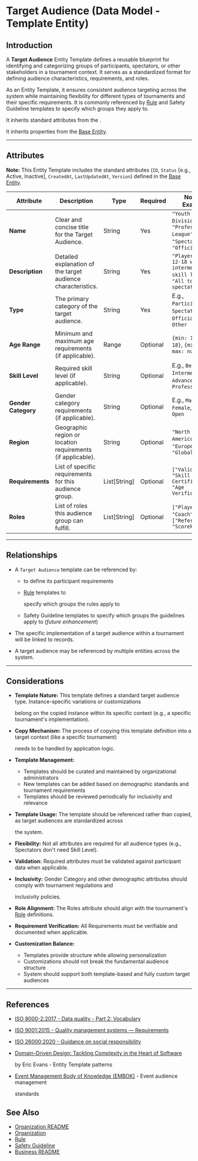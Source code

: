 # **Target Audience** (Data Model - Template Entity)

## **Introduction**

A **Target Audience** Entity Template defines a reusable blueprint for identifying and categorizing groups of
participants, spectators, or other stakeholders in a tournament context. It serves as a standardized format for defining
audience characteristics, requirements, and roles.

As an Entity Template, it ensures consistent audience targeting across the system while maintaining flexibility for
different types of tournaments and their specific requirements. It is commonly referenced by [Rule](../discipline/activity/variation/rule.md) and Safety Guideline templates to specify which groups they apply to.

It inherits standard attributes from the .

It inherits properties from the [Base Entity](../foundation/base_entity.md).

---

## **Attributes**

**Note:** This Entity Template includes the standard attributes (`ID`, `Status` [e.g., Active, Inactive], `CreatedAt`,
`LastUpdatedAt`, `Version`) defined in the [Base Entity](../foundation/base_entity.md).

| Attribute           | Description                                                  | Type         | Required | Notes / Example                                                                     |
| ------------------- | ------------------------------------------------------------ | ------------ | -------- | ----------------------------------------------------------------------------------- |
| **Name**            | Clear and concise title for the Target Audience.             | String       | Yes      | `"Youth Division"`, `"Professional League"`, `"Spectators"`, `"Officials"`          |
| **Description**     | Detailed explanation of the target audience characteristics. | String       | Yes      | `"Players aged 12-18 with intermediate skill level"`, `"All tournament spectators"` |
| **Type**            | The primary category of the target audience.                 | String       | Yes      | E.g., `Participant`, `Spectator`, `Official`, `Staff`, `Other`                      |
| **Age Range**       | Minimum and maximum age requirements (if applicable).        | Range        | Optional | `{min: 12, max: 18}`, `{min: 18, max: null}`                                        |
| **Skill Level**     | Required skill level (if applicable).                        | String       | Optional | E.g., `Beginner`, `Intermediate`, `Advanced`, `Professional`                        |
| **Gender Category** | Gender category requirements (if applicable).                | String       | Optional | E.g., `Male`, `Female`, `Mixed`, `Open`                                             |
| **Region**          | Geographic region or location requirements (if applicable).  | String       | Optional | `"North America"`, `"Europe"`, `"Global"`                                           |
| **Requirements**    | List of specific requirements for this audience group.       | List[String] | Optional | `["Valid ID", "Skill Certification", "Age Verification"]`                           |
| **Roles**           | List of roles this audience group can fulfill.               | List[String] | Optional | `["Player", "Coach"]`, `["Referee", "Scorekeeper"]`                                 |

---

## **Relationships**

- A `Target Audience` template can be referenced by:

  - to define its participant requirements
  - [Rule](../discipline/activity/variation/rule.md) templates to

    specify which groups the rules apply to

  - Safety Guideline templates to specify which groups the guidelines apply to (*future enhancement*)

- The specific implementation of a target audience within a tournament will be linked to records.
- A target audience may be referenced by multiple entities across the system.

---

## **Considerations**

- **Template Nature:** This template defines a standard target audience type. Instance-specific variations or customizations

  belong on the copied instance within its specific context (e.g., a specific tournament's implementation).

- **Copy Mechanism:** The process of copying this template definition into a target context (like a specific tournament)

  needs to be handled by application logic.

- **Template Management:**

  - Templates should be curated and maintained by organizational administrators
  - New templates can be added based on demographic standards and tournament requirements
  - Templates should be reviewed periodically for inclusivity and relevance

- **Template Usage:** The template should be referenced rather than copied, as target audiences are standardized across

  the system.

- **Flexibility:** Not all attributes are required for all audience types (e.g., Spectators don't need Skill Level).
- **Validation:** Required attributes must be validated against participant data when applicable.
- **Inclusivity:** Gender Category and other demographic attributes should comply with tournament regulations and

  inclusivity policies.

- **Role Alignment:** The Roles attribute should align with the tournament's [Role](../foundation/base_entity.md) definitions.
- **Requirement Verification:** All Requirements must be verifiable and documented when applicable.
- **Customization Balance:**

  - Templates provide structure while allowing personalization
  - Customizations should not break the fundamental audience structure
  - System should support both template-based and fully custom target audiences

---

## References

- [ISO 8000-2:2017 - Data quality - Part 2: Vocabulary](https://www.iso.org/standard/36326.html)
- [ISO 9001:2015 - Quality management systems — Requirements](https://www.iso.org/standard/62085.html)
- [ISO 26000:2020 - Guidance on social responsibility](https://www.iso.org/standard/42546.html)
- [Domain-Driven Design: Tackling Complexity in the Heart of Software](https://www.amazon.com/Domain-Driven-Design-Tackling-Complexity-Software/dp/0321125215)

  by Eric Evans - Entity Template patterns

- [Event Management Body of Knowledge (EMBOK)](https://www.embok.org/index.php/embok-model) - Event audience management

  standards

## See Also

- [Organization README](../organization/README.md)
- [Organization](../organization/organization.md)
- [Rule](../discipline/activity/variation/rule.md)
- [Safety Guideline](../safety/safety.md)
- [Business README](../README.md)
